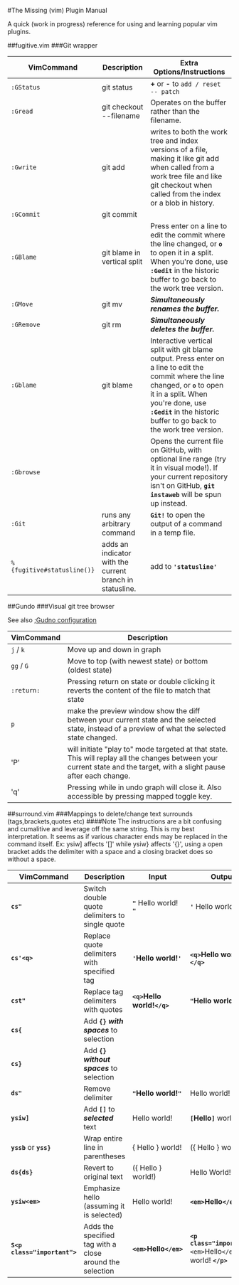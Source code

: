 #The Missing (vim) Plugin Manual

A quick (work in progress) reference for using and learning popular vim plugins.

##fugitive.vim
###Git wrapper

VimCommand         | Description           | Extra Options/Instructions     |
--------------------|------------------|-----------------------|
`:GStatus`				| git status   | **+** or **-** to `add / reset -- patch`   |
`:Gread`| git checkout --filename |  Operates on the buffer rather than the filename.|
`:Gwrite`| git add |writes to both the work tree and index versions of a file, making it like git add when called from a work tree file and like git checkout when called from the index or a blob in history.
`:GCommit`|git commit||
`:GBlame`		       | git blame in vertical split   | Press enter on a line to edit the commit where the line changed, or **`o`** to open it in a split. When you're done, use **`:Gedit`** in the historic buffer to go back to the work tree version.   |
`:GMove` | git mv  | ***Simultaneously renames the buffer.***
`:GRemove` | git rm  | ***Simultaneously deletes the buffer.***
`:Gblame`| git blame| Interactive vertical split with git blame output. Press enter on a line to edit the commit where the line changed, or **`o`** to open it in a split. When you're done, use **`:Gedit`** in the historic buffer to go back to the work tree version.|
`:Gbrowse`|| Opens the current file on GitHub, with optional line range (try it in visual mode!). If your current repository isn't on GitHub, **`git instaweb`** will be spun up instead.|
`:Git`|runs any arbitrary command| **`Git!`** to open the output of a command in a temp file.|
`%{fugitive#statusline()}`| adds an indicator with the current branch in statusline. |add to **`'statusline'`** |

##Gundo
###Visual git tree browser

See also ;[Gudno configuration](http://sjl.bitbucket.org/gundo.vim/#configuration "Gundo.vim Configuration")  


VimCommand         | Description           |
--------------------|------------------|
`j` / `k` | Move up and down in graph||
`gg` / `G` | Move to top (with newest state) or bottom (oldest state)||
`:return:`|Pressing return on state or double clicking it reverts the content of the file to match that state|
`p`|make the preview window show the diff between your current state and the selected state, instead of a preview of what the selected state changed.|
'P'| will initiate "play to" mode targeted at that state. This will replay all the changes between your current state and the target, with a slight pause after each change.|
'q'|Pressing while in undo graph will close it. Also accessible by pressing mapped toggle key.|

##surround.vim
###Mappings to delete/change text surrounds (tags,brackets,quotes etc)
####Note
The instructions are a bit confusing and cumalitive and leverage off the same string. This is my best interpretation. It seems as if various character ends may be replaced in the command itself. Ex: ysiw] affects '[]' while ysiw} affects '{}', using a open bracket adds the delimiter with a space and a closing bracket does so without a space.

VimCommand         | Description | Input           | Output     |
--------------------|------------|------------------|-----------------------|
**`cs"`** | Switch double quote delimiters to single quote|**`"`** Hello world! **`"`** | **`'`** Hello world! **`'`**|
**`cs'<q>`**|Replace quote delimiters with specified tag | **`'`**Hello world!**`'`**|  **`<q>`**Hello world!**`</q>`**|
**`cst"`**|Replace tag delimiters with quotes|**`<q>`**Hello world!**`</q>`** | **`"`**Hello world!**`"`**|
**`cs{`**| Add **`{}`** ***with spaces*** to selection|||
**`cs}`**| Add **`{}`** ***without spaces*** to selection|||
**`ds"`** |Remove delimiter|**`"`**Hello world!**`"`** | Hello world!|
**`ysiw]`** | Add **`[]`** to ***selected*** text| Hello world! |**`[`**Hello**`]`** world!|
**`yssb`** or **`yss}`**|Wrap entire line in parentheses|{ Hello } world! | ({ Hello } world!)|
**`ds{ds}`**|Revert to original text| ({ Hello } world!) | Hello World!|
**`ysiw<em>`**|Emphasize hello (assuming it is selected)|Hello world!|**`<em>`**Hello**`</em>`**
**`S<p class="important">`**|Adds the specified tag with a close around the selection|**`<em>`**Hello**`</em>`** | **`<p class="important">`** `<em>`Hello`</em>` world! **`</p>`**|